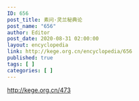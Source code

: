 ```yaml
---
ID: 656
post_title: 素问·灵兰秘典论
post_name: "656"
author: Editor
post_date: 2020-08-31 02:00:00
layout: encyclopedia
link: http://kege.org.cn/encyclopedia/656
published: true
tags: [ ]
categories: [ ]
---
```

http://kege.org.cn/473